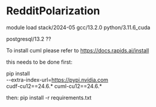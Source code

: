 # RedditPolarization

module load stack/2024-05  gcc/13.2.0 python/3.11.6_cuda

postgresql/13.2 ??

To install cuml please refer to https://docs.rapids.ai/install

this needs to be done first: 

pip install \
    --extra-index-url=https://pypi.nvidia.com \
    cudf-cu12==24.6.* cuml-cu12==24.6.*

then: 
pip install -r requirements.txt
